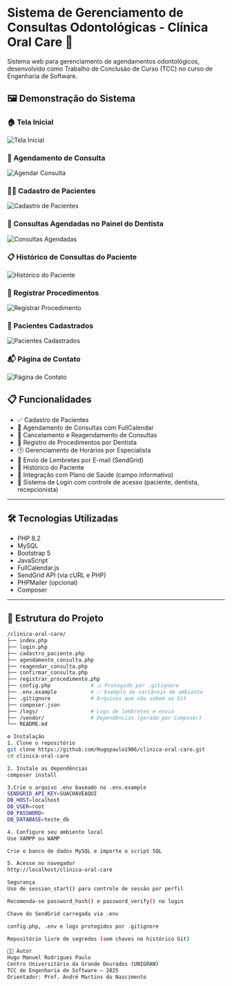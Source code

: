 # Sistema de Gerenciamento de Consultas Odontológicas - Clínica Oral Care 🦷

Sistema web para gerenciamento de agendamentos odontológicos, desenvolvido como Trabalho de Conclusão de Curso (TCC) no curso de Engenharia de Software.

## 🖼️ Demonstração do Sistema

### 🏠 Tela Inicial
![Tela Inicial](img/tela_index.jpg)

### 📅 Agendamento de Consulta
![Agendar Consulta](img/tela_agendamento.jpg)

### 👨‍⚕️ Cadastro de Pacientes
![Cadastro de Pacientes](img/tela_cadastro_paciente.jpg)

### 📆 Consultas Agendadas no Painel do Dentista
![Consultas Agendadas](img/tela_consultas_dentista.jpg)

### 📋 Histórico de Consultas do Paciente
![Histórico do Paciente](img/tela_historico_paciente.jpg)

### 🦷 Registrar Procedimentos
![Registrar Procedimento](img/tela_registrar_procedimento.jpg)

### 📇 Pacientes Cadastrados
![Pacientes Cadastrados](img/tela_pacientes_cadastrados.jpg)

### 📬 Página de Contato
![Página de Contato](img/tela_contato.jpg)


## 📋 Funcionalidades

- ✅ Cadastro de Pacientes
- 📅 Agendamento de Consultas com FullCalendar
- 🔄 Cancelamento e Reagendamento de Consultas
- 🦷 Registro de Procedimentos por Dentista
- 🕒 Gerenciamento de Horários por Especialista
- 📧 Envio de Lembretes por E-mail (SendGrid)
- 📁 Histórico do Paciente
- 🧾 Integração com Plano de Saúde (campo informativo)
- 🔐 Sistema de Login com controle de acesso (paciente, dentista, recepcionista)

---

## 🛠️ Tecnologias Utilizadas

- PHP 8.2
- MySQL
- Bootstrap 5
- JavaScript
- FullCalendar.js
- SendGrid API (via cURL e PHP)
- PHPMailer (opcional)
- Composer

---

## 🧱 Estrutura do Projeto

```bash
/clinica-oral-care/
├── index.php
├── login.php
├── cadastro_paciente.php
├── agendamento_consulta.php
├── reagendar_consulta.php
├── confirmar_consulta.php
├── registrar_procedimento.php
├── config.php             # ⚠️ Protegido por .gitignore
├── .env.example           # ✅ Exemplo de variáveis de ambiente
├── .gitignore             # Arquivos que não sobem ao Git
├── composer.json
├── /logs/                 # Logs de lembretes e envio
├── /vendor/               # Dependências (gerado por Composer)
└── README.md

⚙️ Instalação
1. Clone o repositório
git clone https://github.com/Hugopaulo1986/clinica-oral-care.git
cd clinica-oral-care

2. Instale as dependências
composer install

3.Crie o arquivo .env baseado no .env.example
SENDGRID_API_KEY=SUACHAVEAQUI
DB_HOST=localhost
DB_USER=root
DB_PASSWORD=
DB_DATABASE=teste_db

4. Configure seu ambiente local
Use XAMPP ou WAMP

Crie o banco de dados MySQL e importe o script SQL

5. Acesse no navegador
http://localhost/clinica-oral-care

Segurança
Uso de session_start() para controle de sessão por perfil

Recomenda-se password_hash() e password_verify() no login

Chave do SendGrid carregada via .env

config.php, .env e logs protegidos por .gitignore

Repositório livre de segredos (sem chaves no histórico Git)

👨‍🎓 Autor
Hugo Manuel Rodrigues Paulo
Centro Universitário da Grande Dourados (UNIGRAN)
TCC de Engenharia de Software – 2025
Orientador: Prof. André Martins do Nascimento